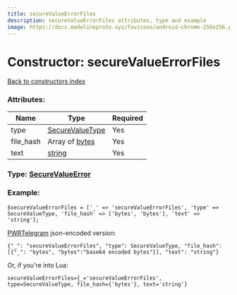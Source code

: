 ```yaml
---
title: secureValueErrorFiles
description: secureValueErrorFiles attributes, type and example
image: https://docs.madelineproto.xyz/favicons/android-chrome-256x256.png
---
```

# Constructor: secureValueErrorFiles  
[Back to constructors index](index.md)



### Attributes:

| Name     |    Type       | Required |
|----------|---------------|----------|
|type|[SecureValueType](../types/SecureValueType.md) | Yes|
|file\_hash|Array of [bytes](../types/bytes.md) | Yes|
|text|[string](../types/string.md) | Yes|



### Type: [SecureValueError](../types/SecureValueError.md)


### Example:

```
$secureValueErrorFiles = ['_' => 'secureValueErrorFiles', 'type' => SecureValueType, 'file_hash' => ['bytes', 'bytes'], 'text' => 'string'];
```  

[PWRTelegram](https://pwrtelegram.xyz) json-encoded version:

```
{"_": "secureValueErrorFiles", "type": SecureValueType, "file_hash": [{"_": "bytes", "bytes":"base64 encoded bytes"}], "text": "string"}
```


Or, if you're into Lua:  


```
secureValueErrorFiles={_='secureValueErrorFiles', type=SecureValueType, file_hash={'bytes'}, text='string'}

```


